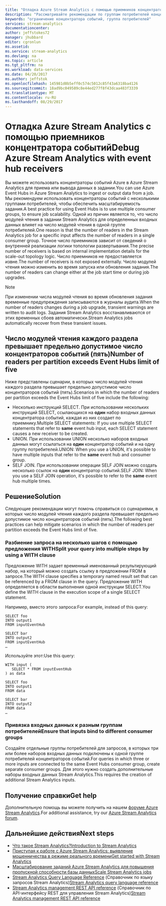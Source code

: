 ```yaml
---
title: "Отладка Azure Stream Analytics с помощью приемников концентратора событий | Документация Майкрософт"
description: "Рассматривайте рекомендации по группам потребителей концентраторов событий в заданиях Stream Analytics."
keywords: "ограничение концентратора событий, группа потребителей"
services: stream-analytics
documentationcenter: 
author: jeffstokes72
manager: jhubbard
editor: cgronlun
ms.assetid: 
ms.service: stream-analytics
ms.devlang: na
ms.topic: article
ms.tgt_pltfrm: na
ms.workload: data-services
ms.date: 04/20/2017
ms.author: jeffstok
ms.openlocfilehash: 145981d0b5eff0c574c5012c85f43a6318ba4126
ms.sourcegitcommit: 18ad9bc049589c8e44ed277f8f43dcaa483f3339
ms.translationtype: MT
ms.contentlocale: ru-RU
ms.lasthandoff: 08/29/2017
---
```

# <a name="debug-azure-stream-analytics-with-event-hub-receivers"></a><span data-ttu-id="bf0b2-104">Отладка Azure Stream Analytics с помощью приемников концентратора событий</span><span class="sxs-lookup"><span data-stu-id="bf0b2-104">Debug Azure Stream Analytics with event hub receivers</span></span>

<span data-ttu-id="bf0b2-105">Вы можете использовать концентраторы событий Azure в Azure Stream Analytics для приема или вывода данных в задании.</span><span class="sxs-lookup"><span data-stu-id="bf0b2-105">You can use Azure Event Hubs in Azure Stream Analytics to ingest or output data from a job.</span></span> <span data-ttu-id="bf0b2-106">Мы рекомендуем использовать концентраторы событий с несколькими группами потребителей, чтобы обеспечить масштабируемость задания.</span><span class="sxs-lookup"><span data-stu-id="bf0b2-106">A best practice for using Event Hubs is to use multiple consumer groups, to ensure job scalability.</span></span> <span data-ttu-id="bf0b2-107">Одной из причин является то, что число модулей чтения в задании Stream Analytics для определенных входных данных влияет на число модулей чтения в одной группе потребителей.</span><span class="sxs-lookup"><span data-stu-id="bf0b2-107">One reason is that the number of readers in the Stream Analytics job for a specific input affects the number of readers in a single consumer group.</span></span> <span data-ttu-id="bf0b2-108">Точное число приемников зависит от сведений о внутренней реализации логики топологии развертывания.</span><span class="sxs-lookup"><span data-stu-id="bf0b2-108">The precise number of receivers is based on internal implementation details for the scale-out topology logic.</span></span> <span data-ttu-id="bf0b2-109">Число приемников не предоставляется извне.</span><span class="sxs-lookup"><span data-stu-id="bf0b2-109">The number of receivers is not exposed externally.</span></span> <span data-ttu-id="bf0b2-110">Число модулей чтения можно изменить во время запуска или обновления задания.</span><span class="sxs-lookup"><span data-stu-id="bf0b2-110">The number of readers can change either at the job start time or during job upgrades.</span></span>

> [!NOTE]
> <span data-ttu-id="bf0b2-111">При изменении числа модулей чтения во время обновления задания временные предупреждения записываются в журналы аудита.</span><span class="sxs-lookup"><span data-stu-id="bf0b2-111">When the number of readers changes during a job upgrade, transient warnings are written to audit logs.</span></span> <span data-ttu-id="bf0b2-112">Задания Stream Analytics восстанавливаются от этих временных сбоев автоматически.</span><span class="sxs-lookup"><span data-stu-id="bf0b2-112">Stream Analytics jobs automatically recover from these transient issues.</span></span>

## <a name="number-of-readers-per-partition-exceeds-event-hubs-limit-of-five"></a><span data-ttu-id="bf0b2-113">Число модулей чтения каждого раздела превышает предельно допустимое число концентраторов событий (пять)</span><span class="sxs-lookup"><span data-stu-id="bf0b2-113">Number of readers per partition exceeds Event Hubs limit of five</span></span>

<span data-ttu-id="bf0b2-114">Ниже представлены сценарии, в которых число модулей чтения каждого раздела превышает предельно допустимое число концентраторов событий (пять).</span><span class="sxs-lookup"><span data-stu-id="bf0b2-114">Scenarios in which the number of readers per partition exceeds the Event Hubs limit of five include the following:</span></span>

* <span data-ttu-id="bf0b2-115">Несколько инструкций SELECT. При использовании нескольких инструкций SELECT, ссылающихся на **один** набор входных данных концентратора событий, каждая из них создает по приемнику.</span><span class="sxs-lookup"><span data-stu-id="bf0b2-115">Multiple SELECT statements: If you use multiple SELECT statements that refer to **same** event hub input, each SELECT statement causes a new receiver to be created.</span></span>
* <span data-ttu-id="bf0b2-116">UNION. При использовании UNION несколько наборов входных данных могут ссылаться на **один** концентратор событий и на одну группу потребителей.</span><span class="sxs-lookup"><span data-stu-id="bf0b2-116">UNION: When you use a UNION, it's possible to have multiple inputs that refer to the **same** event hub and consumer group.</span></span>
* <span data-ttu-id="bf0b2-117">SELF JOIN. При использовании операции SELF JOIN можно создать несколько ссылок на **один** концентратор событий.</span><span class="sxs-lookup"><span data-stu-id="bf0b2-117">SELF JOIN: When you use a SELF JOIN operation, it's possible to refer to the **same** event hub multiple times.</span></span>

## <a name="solution"></a><span data-ttu-id="bf0b2-118">Решение</span><span class="sxs-lookup"><span data-stu-id="bf0b2-118">Solution</span></span>

<span data-ttu-id="bf0b2-119">Следующие рекомендации могут помочь справиться со сценариями, в которых число модулей чтения каждого раздела превышает предельно допустимое число концентраторов событий (пять).</span><span class="sxs-lookup"><span data-stu-id="bf0b2-119">The following best practices can help mitigate scenarios in which the number of readers per partition exceeds the Event Hubs limit of five.</span></span>

### <a name="split-your-query-into-multiple-steps-by-using-a-with-clause"></a><span data-ttu-id="bf0b2-120">Разбиение запроса на несколько шагов с помощью предложения WITH</span><span class="sxs-lookup"><span data-stu-id="bf0b2-120">Split your query into multiple steps by using a WITH clause</span></span>

<span data-ttu-id="bf0b2-121">Предложение WITH задает временный именованный результирующий набор, на который можно создать ссылку в предложении FROM в запросе.</span><span class="sxs-lookup"><span data-stu-id="bf0b2-121">The WITH clause specifies a temporary named result set that can be referenced by a FROM clause in the query.</span></span> <span data-ttu-id="bf0b2-122">Предложение WITH определяется в области выполнения одной инструкции SELECT.</span><span class="sxs-lookup"><span data-stu-id="bf0b2-122">You define the WITH clause in the execution scope of a single SELECT statement.</span></span>

<span data-ttu-id="bf0b2-123">Например, вместо этого запроса:</span><span class="sxs-lookup"><span data-stu-id="bf0b2-123">For example, instead of this query:</span></span>

```
SELECT foo 
INTO output1
FROM inputEventHub

SELECT bar
INTO output2
FROM inputEventHub 
…
```

<span data-ttu-id="bf0b2-124">Используйте этот:</span><span class="sxs-lookup"><span data-stu-id="bf0b2-124">Use this query:</span></span>

```
WITH input (
   SELECT * FROM inputEventHub
) as data

SELECT foo
INTO output1
FROM data

SELECT bar
INTO output2
FROM data
…
```

### <a name="ensure-that-inputs-bind-to-different-consumer-groups"></a><span data-ttu-id="bf0b2-125">Привязка входных данных к разным группам потребителей</span><span class="sxs-lookup"><span data-stu-id="bf0b2-125">Ensure that inputs bind to different consumer groups</span></span>

<span data-ttu-id="bf0b2-126">Создайте отдельные группы потребителей для запросов, в которых три или более наборов входных данных подключены к одной группе потребителей концентраторов событий.</span><span class="sxs-lookup"><span data-stu-id="bf0b2-126">For queries in which three or more inputs are connected to the same Event Hubs consumer group, create separate consumer groups.</span></span> <span data-ttu-id="bf0b2-127">Для этого нужно создать дополнительные наборы входных данных Stream Analytics.</span><span class="sxs-lookup"><span data-stu-id="bf0b2-127">This requires the creation of additional Stream Analytics inputs.</span></span>


## <a name="get-help"></a><span data-ttu-id="bf0b2-128">Получение справки</span><span class="sxs-lookup"><span data-stu-id="bf0b2-128">Get help</span></span>
<span data-ttu-id="bf0b2-129">Дополнительную помощь вы можете получить на нашем [форуме Azure Stream Analytics](https://social.msdn.microsoft.com/Forums/en-US/home?forum=AzureStreamAnalytics).</span><span class="sxs-lookup"><span data-stu-id="bf0b2-129">For additional assistance, try our [Azure Stream Analytics forum](https://social.msdn.microsoft.com/Forums/en-US/home?forum=AzureStreamAnalytics).</span></span>

## <a name="next-steps"></a><span data-ttu-id="bf0b2-130">Дальнейшие действия</span><span class="sxs-lookup"><span data-stu-id="bf0b2-130">Next steps</span></span>
* [<span data-ttu-id="bf0b2-131">Что такое Stream Analytics?</span><span class="sxs-lookup"><span data-stu-id="bf0b2-131">Introduction to Stream Analytics</span></span>](stream-analytics-introduction.md)
* [<span data-ttu-id="bf0b2-132">Приступая к работе с Azure Stream Analytics: выявление мошенничества в режиме реального времени</span><span class="sxs-lookup"><span data-stu-id="bf0b2-132">Get started with Stream Analytics</span></span>](stream-analytics-real-time-fraud-detection.md)
* [<span data-ttu-id="bf0b2-133">Масштабирование заданий Azure Stream Analytics для повышения пропускной способности базы данных</span><span class="sxs-lookup"><span data-stu-id="bf0b2-133">Scale Stream Analytics jobs</span></span>](stream-analytics-scale-jobs.md)
* <span data-ttu-id="bf0b2-134">[Stream Analytics Query Language Reference](https://msdn.microsoft.com/library/azure/dn834998.aspx) (Справочник по языку запросов Stream Analytics)</span><span class="sxs-lookup"><span data-stu-id="bf0b2-134">[Stream Analytics query language reference](https://msdn.microsoft.com/library/azure/dn834998.aspx)</span></span>
* <span data-ttu-id="bf0b2-135">[Stream Analytics management REST API reference](https://msdn.microsoft.com/library/azure/dn835031.aspx) (Справочник по API-интерфейсу REST для управления Stream Analytics)</span><span class="sxs-lookup"><span data-stu-id="bf0b2-135">[Stream Analytics management REST API reference](https://msdn.microsoft.com/library/azure/dn835031.aspx)</span></span>
